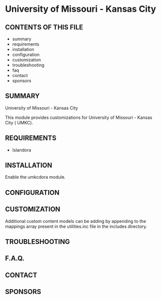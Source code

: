 University of Missouri - Kansas City
====================================

CONTENTS OF THIS FILE
---------------------

 * summary
 * requirements
 * installation
 * configuration
 * customization
 * troubleshooting
 * faq
 * contact
 * sponsors


SUMMARY
-------

University of Missouri - Kansas City

This module provides customizations for University of Missouri - Kansas City (
UMKC).

REQUIREMENTS
------------

  * Islandora

INSTALLATION
------------

Enable the umkcdora module.


CONFIGURATION
-------------


CUSTOMIZATION
-------------

Additional custom content models can be adding by appending to the mappings
array present in the utilities.inc file in the includes directory.

TROUBLESHOOTING
---------------


F.A.Q.
------

CONTACT
-------


SPONSORS
--------
